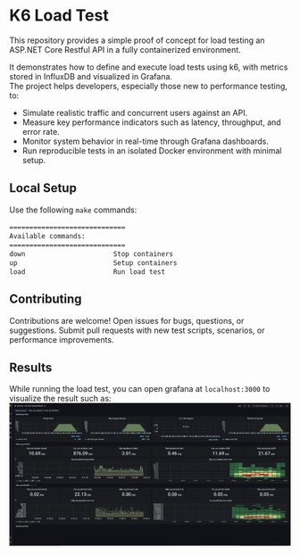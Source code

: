 # K6 Load Test

This repository provides a simple proof of concept for load testing an ASP.NET Core Restful API in a fully containerized environment.  

It demonstrates how to define and execute load tests using k6, with metrics stored in InfluxDB and visualized in Grafana.  
The project helps developers, especially those new to performance testing, to:
- Simulate realistic traffic and concurrent users against an API.  
- Measure key performance indicators such as latency, throughput, and error rate.  
- Monitor system behavior in real-time through Grafana dashboards.  
- Run reproducible tests in an isolated Docker environment with minimal setup.

## Local Setup
Use the following `make` commands:
```
=============================
Available commands:
=============================
down                      Stop containers
up                        Setup containers
load                      Run load test
```

## Contributing
Contributions are welcome!
Open issues for bugs, questions, or suggestions.
Submit pull requests with new test scripts, scenarios, or performance improvements.

## Results
While running the load test, you can open grafana at `localhost:3000` to visualize the result such as:
<img src="./docs/screenshot-grafana-dashboard.png" alt="Grafana Dashboard Screenshot"/>
